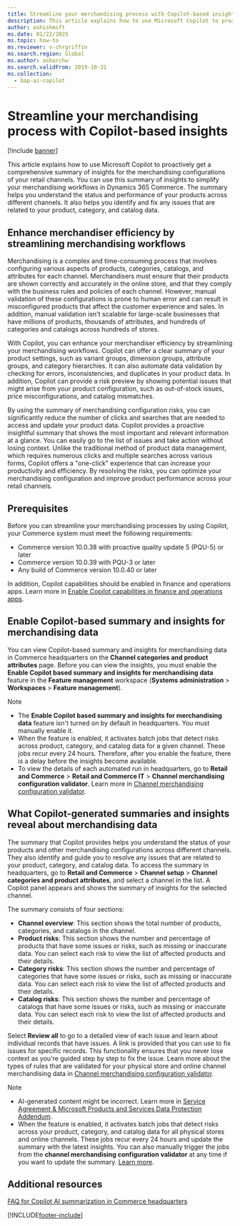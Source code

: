 ```yaml
---
title: Streamline your merchandising process with Copilot-based insights
description: This article explains how to use Microsoft Copilot to proactively provide a comprehensive summary of insights for the merchandising configurations of your retail channels to simplify your merchandising workflows in Dynamics 365 Commerce.
author: ashishmsft
ms.date: 01/22/2025
ms.topic: how-to
ms.reviewer: v-chrgriffin
ms.search.region: Global
ms.author: asharchw
ms.search.validFrom: 2019-10-31
ms.collection:
  - bap-ai-copilot
---
```


# Streamline your merchandising process with Copilot-based insights

[!include [banner](includes/banner.md)]

This article explains how to use Microsoft Copilot to proactively get a comprehensive summary of insights for the merchandising configurations of your retail channels. You can use this summary of insights to simplify your merchandising workflows in Dynamics 365 Commerce. The summary helps you understand the status and performance of your products across different channels. It also helps you identify and fix any issues that are related to your product, category, and catalog data.


## Enhance merchandiser efficiency by streamlining merchandising workflows

Merchandising is a complex and time-consuming process that involves configuring various aspects of products, categories, catalogs, and attributes for each channel. Merchandisers must ensure that their products are shown correctly and accurately in the online store, and that they comply with the business rules and policies of each channel. However, manual validation of these configurations is prone to human error and can result in misconfigured products that affect the customer experience and sales. In addition, manual validation isn't scalable for large-scale businesses that have millions of products, thousands of attributes, and hundreds of categories and catalogs across hundreds of stores.

With Copilot, you can enhance your merchandiser efficiency by streamlining your merchandising workflows. Copilot can offer a clear summary of your product settings, such as variant groups, dimension groups, attribute groups, and category hierarchies. It can also automate data validation by checking for errors, inconsistencies, and duplicates in your product data. In addition, Copilot can provide a risk preview by showing potential issues that might arise from your product configuration, such as out-of-stock issues, price misconfigurations, and catalog mismatches.

By using the summary of merchandising configuration risks, you can significantly reduce the number of clicks and searches that are needed to access and update your product data. Copilot provides a proactive insightful summary that shows the most important and relevant information at a glance. You can easily go to the list of issues and take action without losing context. Unlike the traditional method of product data management, which requires numerous clicks and multiple searches across various forms, Copilot offers a "one-click" experience that can increase your productivity and efficiency. By resolving the risks, you can optimize your merchandising configuration and improve product performance across your retail channels.

## Prerequisites

Before you can streamline your merchandising processes by using Copilot, your Commerce system must meet the following requirements:

- Commerce version 10.0.38 with proactive quality update 5 (PQU-5) or later
- Commerce version 10.0.39 with PQU-3 or later
- Any build of Commerce version 10.0.40 or later

In addition, Copilot capabilities should be enabled in finance and operations apps. Learn more in [Enable Copilot capabilities in finance and operations apps](/dynamics365/fin-ops-core/dev-itpro/copilot/enable-copilot).

## Enable Copilot-based summary and insights for merchandising data

You can view Copilot-based summary and insights for merchandising data in Commerce headquarters on the **Channel categories and product attributes** page. Before you can view the insights, you must enable the **Enable Copilot based summary and insights for merchandising data** feature in the **Feature management** workspace (**Systems administration** \> **Workspaces** \> **Feature management**).

> [!NOTE]
> - The **Enable Copilot based summary and insights for merchandising data** feature isn't turned on by default in headquarters. You must manually enable it.
> - When the feature is enabled, it activates batch jobs that detect risks across product, category, and catalog data for a given channel. These jobs recur every 24 hours. Therefore, after you enable the feature, there is a delay before the insights become available.
> - To view the details of each automated run in headquarters, go to **Retail and Commerce** \> **Retail and Commerce IT** \> **Channel merchandising configuration validator**. Learn more in [Channel merchandising configuration validator](dev-itpro/channel-merch-config-validator.md).

## What Copilot-generated summaries and insights reveal about merchandising data

The summary that Copilot provides helps you understand the status of your products and other merchandising configurations across different channels. They also identify and guide you to resolve any issues that are related to your product, category, and catalog data. To access the summary in headquarters, go to **Retail and Commerce** \> **Channel setup** \> **Channel categories and product attributes**, and select a channel in the list. A Copilot panel appears and shows the summary of insights for the selected channel.

The summary consists of four sections:

- **Channel overview**: This section shows the total number of products, categories, and catalogs in the channel.
- **Product risks**: This section shows the number and percentage of products that have some issues or risks, such as missing or inaccurate data. You can select each risk to view the list of affected products and their details.
- **Category risks**: This section shows the number and percentage of categories that have some issues or risks, such as missing or inaccurate data. You can select each risk to view the list of affected products and their details.
- **Catalog risks**: This section shows the number and percentage of catalogs that have some issues or risks, such as missing or inaccurate data. You can select each risk to view the list of affected products and their details.

Select **Review all** to go to a detailed view of each issue and learn about individual records that have issues. A link is provided that you can use to fix issues for specific records. This functionality ensures that you never lose context as you're guided step by step to fix the issue. Learn more about the types of rules that are validated for your physical store and online channel merchandising data in [Channel merchandising configuration validator](dev-itpro/channel-merch-config-validator.md).

> [!NOTE]
> - AI-generated content might be incorrect. Learn more in [Service Agreement & Microsoft Products and Services Data Protection Addendum](https://aka.ms/BusinessApplicationLegal).
> - When the feature is enabled, it activates batch jobs that detect risks across your product, category, and catalog data for all physical stores and online channels. These jobs recur every 24 hours and update the summary with the latest insights. You can also manually trigger the jobs from the **channel merchandising configuration validator** at any time if you want to update the summary. [Learn more](dev-itpro/channel-merch-config-validator.md).

## Additional resources

[FAQ for Copilot AI summarization in Commerce headquarters](responsible-ai/faqs-ai-summarization-hq.md)

[!INCLUDE[footer-include](../includes/footer-banner.md)]
